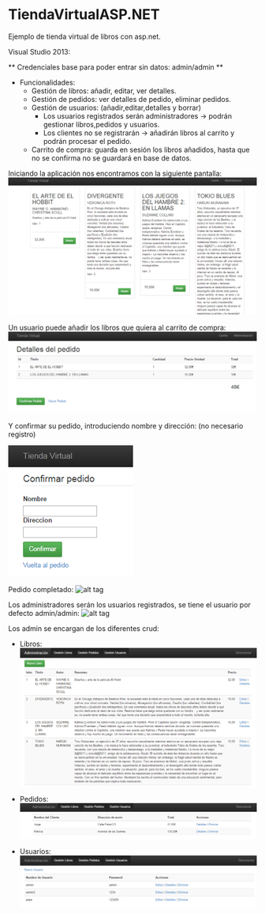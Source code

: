 # TiendaVirtualASP.NET
Ejemplo de tienda virtual de libros con asp.net.

Visual Studio 2013:

** Credenciales base para poder entrar sin datos: admin/admin **
* Funcionalidades:
	- Gestión de libros: añadir, editar, ver detalles.
	- Gestión de pedidos: ver detalles de pedido, eliminar pedidos.
	- Gestión de usuarios: (añadir,editar,detalles y borrar)
		* Los usuarios registrados serán administradores -> podrán gestionar libros,pedidos y usuarios.
		* Los clientes no se registrarán -> añadirán libros al carrito y podrán procesar el pedido.
	- Carrito de compra: guarda en sesión los libros añadidos, hasta que no se confirma no se guardará en base de datos.

Iniciando la aplicación nos encontramos con la siguiente pantalla:
![alt tag](https://github.com/jorgelillo7/TiendaVirtualASP.NET/blob/master//docs/1-%20index.PNG)

Un usuario puede añadir los libros que quiera al carrito de compra:
![alt tag](https://github.com/jorgelillo7/TiendaVirtualASP.NET/blob/master/docs/6-%20carrito.PNG)

Y confirmar su pedido, introduciendo nombre y dirección: (no necesario registro)

![alt tag](https://github.com/jorgelillo7/TiendaVirtualASP.NET/blob/master/docs/7-%20confirmar_pedido.PNG)



Pedido completado:
![alt tag](https://github.com/jorgelillo7/TiendaVirtualASP.NET/blob/master/docs/8-%20pedido_%C3%A9xito.PNG)

Los administradores serán los usuarios registrados, se tiene el usuario por defecto admin/admin:
![alt tag](https://github.com/jorgelillo7/TiendaVirtualASP.NET/blob/master/docs/2-%20administraci%C3%B3n.PNG)

Los admin se encargan de los diferentes crud:

- Libros:
  ![alt tag](https://github.com/jorgelillo7/TiendaVirtualASP.NET/blob/master/docs/3-%20admin_libros.PNG)


- Pedidos:
  ![alt tag](https://github.com/jorgelillo7/TiendaVirtualASP.NET/blob/master/docs/4-%20admin_pedidos.PNG)


- Usuarios:
  ![alt tag](https://github.com/jorgelillo7/TiendaVirtualASP.NET/blob/master/docs/5-%20admin_usuarios.PNG)





